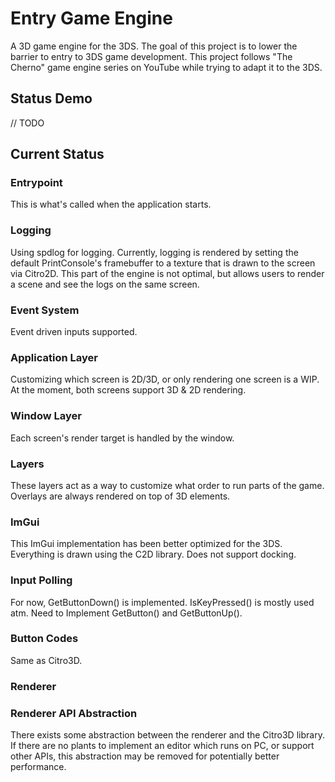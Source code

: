 # Entry Game Engine
 
A 3D game engine for the 3DS. The goal of this project is to lower the barrier to entry to 3DS game development. This project follows "The Cherno" game engine series on YouTube while trying to adapt it to the 3DS.

## Status Demo 
// TODO

## Current Status
### Entrypoint
This is what's called when the application starts.
### Logging
Using spdlog for logging. Currently, logging is rendered by setting the default PrintConsole's framebuffer to a texture that is drawn to the screen via Citro2D. This part of the engine is not optimal, but allows users to render a scene and see the logs on the same screen.
### Event System
Event driven inputs supported.
### Application Layer
Customizing which screen is 2D/3D, or only rendering one screen is a WIP. At the moment, both screens support 3D & 2D rendering.
### Window Layer
Each screen's render target is handled by the window. 
### Layers
These layers act as a way to customize what order to run parts of the game. Overlays are always rendered on top of 3D elements. 
### ImGui
This ImGui implementation has been better optimized for the 3DS. Everything is drawn using the C2D library. Does not support docking.
### Input Polling
For now, GetButtonDown() is implemented. IsKeyPressed() is mostly used atm. Need to Implement GetButton() and GetButtonUp().
### Button Codes
Same as Citro3D.
### Renderer

### Renderer API Abstraction
There exists some abstraction between the renderer and the Citro3D library. If there are no plants to implement an editor which runs on PC, or support other APIs, this abstraction may be removed for potentially better performance.
